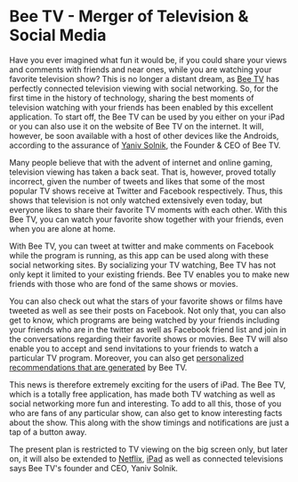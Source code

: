 # Bee TV - Merger of Television & Social Media

Have you ever imagined what fun it would be, if you could share your views and comments with friends and near ones, while you are watching your favorite television show? This is no longer a distant dream, as <a href="http://www.bee.tv/">Bee TV</a> has perfectly connected television viewing with social networking. So, for the first time in the history of technology, sharing the best moments of television watching with your friends has been enabled by this excellent application. To start off, the Bee TV can be used by you either on your iPad or you can also use it on the website of Bee TV on the internet. It will, however, be soon available with a host of other devices like the Androids, according to the assurance of <a href="http://www.crunchbase.com/person/yaniv-solnik">Yaniv Solnik</a>, the Founder & CEO of Bee TV.

Many people believe that with the advent of internet and online gaming, television viewing has taken a back seat. That is, however, proved totally incorrect, given the number of tweets and likes that some of the most popular TV shows receive at Twitter and Facebook respectively. Thus, this shows that television is not only watched extensively even today, but everyone likes to share their favorite TV moments with each other. With this Bee TV, you can watch your favorite show together with your friends, even when you are alone at home.

With Bee TV, you can tweet at twitter and make comments on Facebook while the program is running, as this app can be used along with these social networking sites. By socializing your TV watching, Bee TV has not only kept it limited to your existing friends. Bee TV enables you to make new friends with those who are fond of the same shows or movies.

You can also check out what the stars of your favorite shows or films have tweeted as well as see their posts on Facebook. Not only that, you can also get to know, which programs are being watched by your friends including your friends who are in the twitter as well as Facebook friend list and join in the conversations regarding their favorite shows or movies. Bee TV will also enable you to accept and send invitations to your friends to watch a particular TV program. Moreover, you can also get <a href="http://www.bee.tv/blog/?p=90">personalized recommendations that are generated</a> by Bee TV.

This news is therefore extremely exciting for the users of iPad. The Bee TV, which is a totally free application, has made both TV watching as well as social networking more fun and interesting. To add to all this, those of you who are fans of any particular show, can also get to know interesting facts about the show. This along with the show timings and notifications are just a tap of a button away.

The present plan is restricted to TV viewing on the big screen only, but later on, it will also be extended to <a href="https://www.netflix.com/">Netflix</a>, <a href="http://itunes.apple.com/us/app/beetv-hd/id435202789?mt=8">iPad</a> as well as connected televisions says Bee TV's founder and CEO, Yaniv Solnik.

